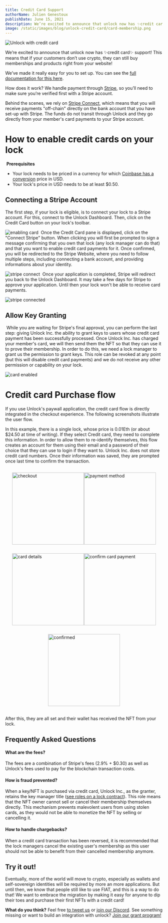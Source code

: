```yaml
---
title: Credit Card Support
authorName: Julien Genestoux
publishDate: June 15, 2021
description: We’re excited to announce that unlock now has ✨credit card✨ support, for all locks, on any network!
image: /static/images/blog/unlock-credit-card/card-membership.png
---
```


![Unlock with credit card](/static/images/blog/unlock-credit-card/card-membership.png)

We’re excited to announce that unlock now has ✨credit card✨ support! This means that if your customers don’t use crypto, they can still buy memberships and products right from your website!

We’ve made it really easy for you to set up. You can see the [full documentation for this here](https://docs.unlock-protocol.com/creators/enabling-credit-cards).

How does it work? We handle payment through [Stripe](https://stripe.com/), so you’ll need to make sure you’re verified first with a Stripe account.

Behind the scenes, we rely on [Stripe Connect](https://stripe.com/connect), which means that you will receive payments "off-chain" directly on the bank account that you have set-up with Stripe. The funds do not transit through Unlock and they go directly from your member's card payments to your Stripe account.

# How to enable credit cards on your lock
‌
**Prerequisites**
‌
* Your lock needs to be priced in a currency for which [Coinbase has a conversion](https://developers.coinbase.com/api/v2#exchange-rates) price in USD.
* Your lock's price in USD needs to be at least $0.50.
‌
## Connecting a Stripe Account

The first step, if your lock is eligible, is to connect your lock to a Stripe account. For this, connect to the Unlock Dashboard. Then, click on the Credit Card button on your lock's toolbar.

![enabling card](/static/images/blog/unlock-credit-card/enabling-card-payment.png)
‌
Once the Credit Card pane is displayed, click on the "Connect Stripe" button. When clicking you will first be prompted to sign a message confirming that you own that lock (any lock manager can do that) and that you want to enable credit card payments for it. Once confirmed, you will be redirected to the Stripe Website, where you need to follow multiple steps, including connecting a bank account, and providing informations about your identity.

![stripe connect](/static/images/blog/unlock-credit-card/stripe-connect.png)
‌
Once your application is completed, Stripe will redirect you back to the Unlock Dashboard. It may take a few days for Stripe to approve your application. Until then your lock won't be able to receive card payments.

![stripe connected](/static/images/blog/unlock-credit-card/stripe-connected.png)
‌
## Allow Key Granting
‌
While you are waiting for Stripe's final approval, you can perform the last step: giving Unlock Inc. the ability to grant keys to users whose credit card payment has been successfully processed. Once Unlock Inc. has charged your member's card, we will then send them the NFT so that they can use it to prove their membership. In order to do this, we need a lock manager to grant us the permission to grant keys. This role can be revoked at any point (but this will disable credit card payments) and we do not receive any other permission or capability on your lock.

![card enabled](/static/images/blog/unlock-credit-card/card-enabled.png)
‌
# Credit card Purchase flow
If you use Unlock's paywall application, the credit card flow is directly integrated in the checkout experience. The following screenshots illustrate the user flow.

In this example, there is a single lock, whose price is 0.01Eth (or about $24.50 at time of writing). If they select Credit card, they need to complete this information. In order to allow them to re-identify themselves, this flow creates an account for them using their email and a password of their choice that they can use to login if they want to. Unlock Inc. does not store credit card numbers. Once their information was saved, they are prompted once last time to confirm the transaction.

<div style="display: flex; flex-wrap: wrap; justify-content: center;">
<p><img src="/static/images/blog/unlock-credit-card/checkout.png" alt="checkout" width="230" height="auto"></p>

<p><img src="/static/images/blog/unlock-credit-card/payment-method.png" alt="payment method" width="230" height="auto"></p>

<p><img src="/static/images/blog/unlock-credit-card/card-details.png" alt="card details" width="230" height="auto"></p>

<p><img src="/static/images/blog/unlock-credit-card/confirm-payment.png" alt="confirm card payment" width="230" height="auto"></p>

<p><img src="/static/images/blog/unlock-credit-card/confirmed.png" alt="confirmed" width="230" height="auto">&zwnj;</p>

</div>

After this, they are all set and their wallet has received the NFT from your lock.


## Frequently Asked Questions
#### What are the fees?
‌The fees are a combination of Stripe's fees (2.9% + $0.30) as well as Unlock's fees used to pay for the blockchain transaction costs.

#### How is fraud prevented?
When a key/NFT is purchased via credit card, Unlock Inc., as the granter, retains the key manager title ([see roles on a lock contract](https://docs.unlock-protocol.com/developers/smart-contracts/lock-api/access-control)). This role means that the NFT owner cannot sell or cancel their membership themselves directly. This mechanism prevents malevolent users from using stolen cards, as they would not be able to monetize the NFT by selling or cancelling it.
‌
#### How to handle chargebacks?
When a credit card transaction has been reversed, it is recommended that the lock managers cancel the existing user's membership as this user should not be able to benefit from their cancelled membership anymore.

## Try it out!

Eventually, more of the world will move to crypto, especially as wallets and self-sovereign identities will be required by more an more applications. But until then, we know that people still like to use FIAT, and this is a way to do that! We want to embrace the migration by making it easy for anyone to dip their toes and purchase their first NFTs with a credit card!

**What do you think?** Feel free [to tweet us](https://twitter.com/unlockProtocol) or [join our Discord](https://discord.com/invite/Ah6ZEJyTDp). See something missing or want to build an integration with unlock? [Join our grant program!](/blog/token-grant-program)
